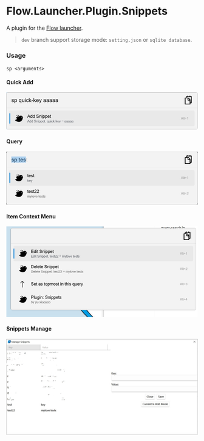 Flow.Launcher.Plugin.Snippets
==================

A plugin for the [Flow launcher](https://github.com/Flow-Launcher/Flow.Launcher).

> `dev` branch support storage mode: `setting.json` or `sqlite database`.

### Usage

    sp <arguments>

#### Quick Add

![](Resources/quick-add.jpg)

#### Query

![](Resources/query-search.jpg)

#### Item Context Menu

![](Resources/context-menu.jpg)

#### Snippets Manage

![](Resources/setting-manage.jpg)